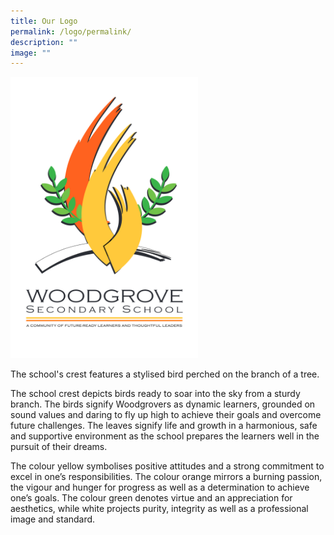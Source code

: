 ```yaml
---
title: Our Logo
permalink: /logo/permalink/
description: ""
image: ""
---
```

_<img src="/images/WGS%20LOGO_002_high%20res_removed_background_PNG%20(2).png" alt="HTML tutorial" style="width:300px;height:450px;">_



The school's crest features a stylised bird perched on the branch of a tree.

The school crest depicts birds ready to soar into the sky from a sturdy branch. The birds signify Woodgrovers as dynamic learners, grounded on sound values and daring to fly up high to achieve their goals and overcome future challenges. The leaves signify life and growth in a harmonious, safe and supportive environment as the school prepares the learners well in the pursuit of their dreams.

The colour yellow symbolises positive attitudes and a strong commitment to excel in one’s responsibilities. The colour orange mirrors a burning passion, the vigour and hunger for progress as well as a determination to achieve one’s goals. The colour green denotes virtue and an appreciation for aesthetics, while white projects purity, integrity as well as a professional image and standard.
